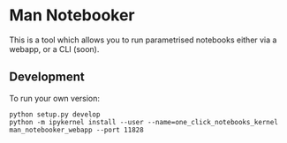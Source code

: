 # Man Notebooker

This is a tool which allows you to run parametrised notebooks either via
a webapp, or a CLI (soon).

## Development
To run your own version:
```
python setup.py develop
python -m ipykernel install --user --name=one_click_notebooks_kernel
man_notebooker_webapp --port 11828
```
